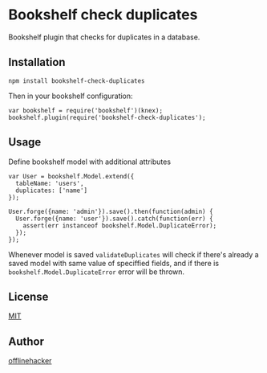 # Bookshelf check duplicates

Bookshelf plugin that checks for duplicates in a database.

## Installation

    npm install bookshelf-check-duplicates

Then in your bookshelf configuration:

    var bookshelf = require('bookshelf')(knex);
    bookshelf.plugin(require('bookshelf-check-duplicates');

## Usage

Define bookshelf model with additional attributes


    var User = bookshelf.Model.extend({
      tableName: 'users',
      duplicates: ['name']
    });

    User.forge({name: 'admin'}).save().then(function(admin) {
      User.forge({name: 'user'}).save().catch(function(err) {
        assert(err instanceof bookshelf.Model.DuplicateError);
      });
    });

Whenever model is saved `validateDuplicates` will check if there's already a
saved model with same value of speciffied fields, and if there is
`bookshelf.Model.DuplicateError` error will be thrown.

## License

[MIT](https://opensource.org/licenses/MIT)

## Author

[offlinehacker](mailto:jakahudoklin@gmail.com)

